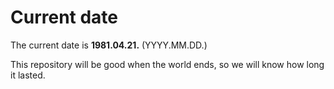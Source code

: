 # Current date

The current date is **1981.04.21.** (YYYY.MM.DD.)

This repository will be good when the world ends, so we will know how long it lasted.
